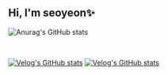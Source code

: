 ## Hi, I'm seoyeon✨

<!--
**yeon55/yeon55** is a ✨ _special_ ✨ repository because its `README.md` (this file) appears on your GitHub profile.

Here are some ideas to get you started:

- 🔭 I’m currently working on ...
- 🌱 I’m currently learning ...
- 👯 I’m looking to collaborate on ...
- 🤔 I’m looking for help with ...
- 💬 Ask me about ...
- 📫 How to reach me: ...
- 😄 Pronouns: ...
- ⚡ Fun fact: ...
-->
![Anurag's GitHub stats](https://github-readme-stats.vercel.app/api?username=yeon55&show_icons=true&theme=monokai)

<br/>

[![Velog's GitHub stats](https://velog-readme-stats.vercel.app/api/badge?name=hahan)](https://velog.io/@hahan)
[![Velog's GitHub stats](https://velog-readme-stats.vercel.app/api?name=hahan)](https://github.com/yeon55/velog-readme-stats)
